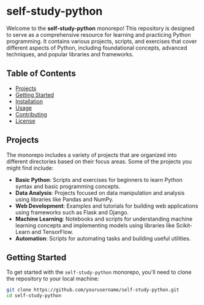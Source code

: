# self-study-python

Welcome to the **self-study-python** monorepo! This repository is designed to serve as a comprehensive resource for learning and practicing Python programming. It contains various projects, scripts, and exercises that cover different aspects of Python, including foundational concepts, advanced techniques, and popular libraries and frameworks.

## Table of Contents

-   [Projects](#projects)
-   [Getting Started](#getting-started)
-   [Installation](#installation)
-   [Usage](#usage)
-   [Contributing](#contributing)
-   [License](#license)

## Projects

The monorepo includes a variety of projects that are organized into different directories based on their focus areas. Some of the projects you might find include:

-   **Basic Python**: Scripts and exercises for beginners to learn Python syntax and basic programming concepts.
-   **Data Analysis**: Projects focused on data manipulation and analysis using libraries like Pandas and NumPy.
-   **Web Development**: Examples and tutorials for building web applications using frameworks such as Flask and Django.
-   **Machine Learning**: Notebooks and scripts for understanding machine learning concepts and implementing models using libraries like Scikit-Learn and TensorFlow.
-   **Automation**: Scripts for automating tasks and building useful utilities.

## Getting Started

To get started with the `self-study-python` monorepo, you'll need to clone the repository to your local machine:

```bash
git clone https://github.com/yourusername/self-study-python.git
cd self-study-python
```